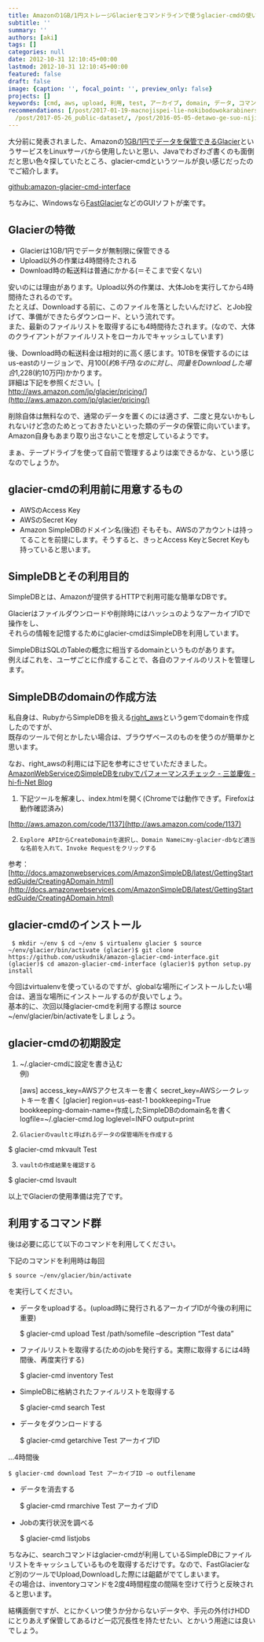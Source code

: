 ```yaml
---
title: Amazonの1GB/1円ストレージGlacierをコマンドラインで使うglacier-cmdの使い方
subtitle: ''
summary: ''
authors: [aki]
tags: []
categories: null
date: 2012-10-31 12:10:45+00:00
lastmod: 2012-10-31 12:10:45+00:00
featured: false
draft: false
image: {caption: '', focal_point: '', preview_only: false}
projects: []
keywords: [cmd, aws, upload, 利用, test, アーカイブ, domain, データ, コマンド, download]
recommendations: [/post/2017-01-19-macnojispei-lie-nokibodowokarabinershi-wazuniuspei-lie-nisuru/,
  /post/2017-05-26_public-dataset/, /post/2016-05-05-detawo-ge-suo-niji-merukotodedetahuo-yong-nomin-zhu-hua-gajin-ndahua/]
---
```

大分前に発表されました、Amazonの[1GB/1円でデータを保管できるGlacier](http://aws.typepad.com/aws_japan/2012/08/amazon-glacier-archival-storage-for-one-penny-per-gb-per-month.html)というサービスをLinuxサーバから使用したいと思い、Javaでわざわざ書くのも面倒だと思い色々探していたところ、glacier-cmdというツールが良い感じだったのでご紹介します。

[github:amazon-glacier-cmd-interface](https://github.com/uskudnik/amazon-glacier-cmd-interface)

ちなみに、Windowsなら[FastGlacier](http://fastglacier.com/)などのGUIソフトが楽です。

## Glacierの特徴

- Glacierは1GB/1円でデータが無制限に保管できる
- Upload以外の作業は4時間待たされる
- Download時の転送料は普通にかかる(＝そこまで安くない)

安いのには理由があります。Upload以外の作業は、大体Jobを実行してから4時間待たされるのです。  
たとえば、Downloadする前に、このファイルを落としたいんだけど、とJob投げて、準備ができたらダウンロード、という流れです。  
また、最新のファイルリストを取得するにも4時間待たされます。(なので、大体のクライアントがファイルリストをローカルでキャッシュしています)

後、Download時の転送料金は相対的に高く感じます。10TBを保管するのにはus-eastのリージョンで、月$100(約8千円)なのに対し、同量をDownloadした場合$1,228(約10万円)かかります。  
詳細は下記を参照ください。[  
http://aws.amazon.com/jp/glacier/pricing/](http://aws.amazon.com/jp/glacier/pricing/)

削除自体は無料なので、通常のデータを置くのには適さず、二度と見ないかもしれないけど念のためとっておきたいといった類のデータの保管に向いています。Amazon自身もあまり取り出さないことを想定しているようです。

まぁ、テープドライブを使って自前で管理するよりは楽できるかな、という感じなのでしょうか。

## glacier-cmdの利用前に用意するもの

- AWSのAccess Key
- AWSのSecret Key
- Amazon SimpleDBのドメイン名(後述)
そもそも、AWSのアカウントは持ってることを前提にします。そうすると、きっとAccess KeyとSecret Keyも持っていると思います。
## SimpleDBとその利用目的
SimpleDBとは、Amazonが提供するHTTPで利用可能な簡単なDBです。

Glacierはファイルダウンロードや削除時にはハッシュのようなアーカイブIDで操作をし、  
それらの情報を記憶するためにglacier-cmdはSimpleDBを利用しています。

SimpleDBはSQLのTableの概念に相当するdomainというものがあります。  
例えばこれを、ユーザごとに作成することで、各自のファイルのリストを管理します。

## SimpleDBのdomainの作成方法
私自身は、RubyからSimpleDBを扱える[right\_aws](https://github.com/rightscale/right_aws)というgemでdomainを作成したのですが、  
既存のツールで何とかしたい場合は、ブラウザベースのものを使うのが簡単かと思います。

なお、right\_awsの利用には下記を参考にさせていただきました。  
[AmazonWebServiceのSimpleDBをrubyでパフォーマンスチェック - 三並慶佐 - hi-fi-Net Blog](http://www.hi-fi-net.com/blog/blogs/minami/show/104)

1.    下記ツールを解凍し、index.htmlを開く(Chromeでは動作できず。Firefoxは動作確認済み)

[http://aws.amazon.com/code/1137](http://aws.amazon.com/code/1137)

2.     Explore APIからCreateDomainを選択し、Domain Nameにmy-glacier-dbなど適当な名前を入れて、Invoke Requestをクリックする  
参考：[http://docs.amazonwebservices.com/AmazonSimpleDB/latest/GettingStartedGuide/CreatingADomain.html](http://docs.amazonwebservices.com/AmazonSimpleDB/latest/GettingStartedGuide/CreatingADomain.html)

## glacier-cmdのインストール

     $ mkdir ~/env $ cd ~/env $ virtualenv glacier $ source ~/env/glacier/bin/activate (glacier)$ git clone https://github.com/uskudnik/amazon-glacier-cmd-interface.git (glacier)$ cd amazon-glacier-cmd-interface (glacier)$ python setup.py install

今回はvirtualenvを使っているのですが、globalな場所にインストールしたい場合は、適当な場所にインストールするのが良いでしょう。  
基本的に、次回以降glacier-cmdを利用する際は source ~/env/glacier/bin/activateをしましょう。

## glacier-cmdの初期設定
1.  ~/.glacier-cmdに設定を書き込む  
例)

    [aws] access\_key=AWSアクセスキーを書く secret\_key=AWSシークレットキーを書く [glacier] region=us-east-1 bookkeeping=True bookkeeping-domain-name=作成したSimpleDBのdomain名を書く logfile=~/.glacier-cmd.log loglevel=INFO output=print

2.     Glacierのvaultと呼ばれるデータの保管場所を作成する  
$ glacier-cmd mkvault Test

3.     vaultの作成結果を確認する  
$ glacier-cmd lsvault

 以上でGlacierの使用準備は完了です。

## 利用するコマンド群
後は必要に応じて以下のコマンドを利用してください。

下記のコマンドを利用時は毎回

    $ source ~/env/glacier/bin/activate

を実行してください。

- データをuploadする。(upload時に発行されるアーカイブIDが今後の利用に重要)

    $ glacier-cmd upload Test /path/somefile –description “Test data”

- ファイルリストを取得する(ためのjobを発行する。実際に取得するには4時間後、再度実行する)

    $ glacier-cmd inventory Test

- SimpleDBに格納されたファイルリストを取得する

    $ glacier-cmd search Test

- データをダウンロードする

    $ glacier-cmd getarchive Test アーカイブID

…4時間後

    $ glacier-cmd download Test アーカイブID –o outfilename

- データを消去する

    $ glacier-cmd rmarchive Test アーカイブID

- Jobの実行状況を調べる

    $ glacier-cmd listjobs

ちなみに、searchコマンドはglacier-cmdが利用しているSimpleDBにファイルリストをキャッシュしているものを取得するだけです。なので、FastGlacierなど別のツールでUpload,Downloadした際には齟齬がでてしまいます。  
その場合は、inventoryコマンドを2度4時間程度の間隔を空けて行うと反映されると思います。

結構面倒ですが、とにかくいつ使うか分からないデータや、手元の外付けHDDにとりあえず保管してあるけど一応冗長性を持たせたい、とかいう用途には良いでしょう。


